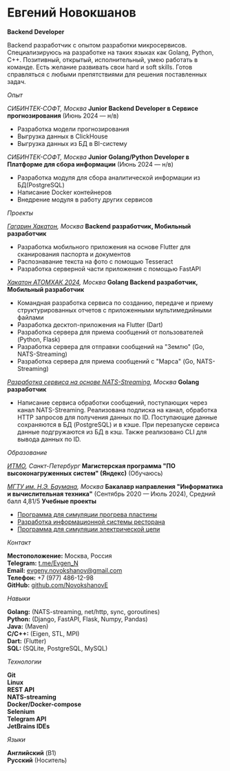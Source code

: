 # Евгений Новокшанов

**Backend Developer**

Backend разработчик с опытом разработки микросервисов. Специализируюсь на разработке на таких языках как Golang, Python, C++. Позитивный, открытый, исполнительный, умею работать в команде. Есть желание развивать свои hard и soft skills. Готов справляться с любыми препятствиями для решения поставленных задач.

*Опыт*

*СИБИНТЕК-СОФТ, Москва*
**Junior Backend Developer в Cервисе прогнозирования** (Июнь 2024 — н/в)
- Разработка модели прогнозирования
- Выгрузка данных в ClickHouse
- Выгрузка данных из БД в BI-систему

*СИБИНТЕК-СОФТ, Москва*
**Junior Golang/Python Developer в Платформе для сбора информации** (Июнь 2024 — н/в)
- Разработка модуля для сбора аналитической информации из БД(PostgreSQL)
- Написание Docker контейнеров
- Внедрение модуля в работу других сервисов

*Проекты*

*[Гагарин Хакатон](https://github.com/NovokshanovE/Merc), Москва*
**Backend разработчик, Мобильный разработчик**
- Разработка мобильного приложения на основе Flutter для сканирования паспорта и документов
- Распознавание текста на фото с помощью Tesseract
- Разработка серверной части приложения с помощью FastAPI

*[Хакатон АТОМХАК 2024](https://github.com/NovokshanovE/AtomHack), Москва*
**Golang Backend разработчик, Мобильный разработчик**
- Командная разработка сервиса по созданию, передаче и приему структурированных отчетов с приложенными мультимедийными файлами
- Разработка десктоп-приложения на Flutter (Dart)
- Разработка сервера для приема сообщений от пользователей (Python, Flask)
- Разработка сервера для отправки сообщений на "Землю" (Go, NATS-Streaming)
- Разработка сервера для приема сообщений с "Марса" (Go, NATS-Streaming)

*[Разработка сервиса на основе NATS-Streaming](https://github.com/NovokshanovE/nats-streaming), Москва*
**Golang разработчик**
- Написание сервиса обработки сообщений, поступающих через канал NATS-Streaming. Реализована подписка на канал, обработка HTTP запросов для получения данных по ID. Поступающие данные сохраняются в БД (PostgreSQL) и в кэше. При перезапуске сервиса данные подгружаются из БД в кэш. Также реализовано CLI для вывода данных по ID.

*Образование*

*[ИТМО](https://itmo.ru/), Санкт-Петербург*
**Магистерская программа "ПО высоконагруженных систем" (Яндекс)** (Обучаюсь)

*[МГТУ им. Н.Э. Баумана](https://bmstu.ru/), Москва*
**Бакалавр направления "Информатика и вычислительная техника"** (Сентябрь 2020 — Июль 2024), Средний балл 4,81/5
**Учебные проекты**
- [Программа для симуляции прогрева пластины](https://github.com/NovokshanovE/MiMAPR-Windows)
- [Разработка информационной системы ресторана](https://github.com/NovokshanovE/DB_kurs)
- [Программа для симуляции электрической цепи](https://github.com/NovokshanovE/MiMAPR)

*Контакт*

**Местоположение:** Москва, Россия  
**Telegram:** [t.me/Evgen_N](https://t.me/Evgen_N)  
**Email:** evgeny.novokshanov@gmail.com  
**Телефон:** +7 (977) 486-12-98  
**GitHub:** [github.com/NovokshanovE](https://github.com/NovokshanovE)

*Навыки*

**Golang:** (NATS-streaming, net/http, sync, goroutines)  
**Python:** (Django, FastAPI, Flask, Numpy, Pandas)  
**Java:** (Maven)  
**C/C++:** (Eigen, STL, MPI)  
**Dart:** (Flutter)  
**SQL:** (SQLite, PostgreSQL, MySQL)  

*Технологии*

**Git**  
**Linux**  
**REST API**  
**NATS-streaming**  
**Docker/Docker-compose**  
**Selenium**  
**Telegram API**  
**JetBrains IDEs**

*Языки*

**Английский** (B1)  
**Русский** (Носитель)
